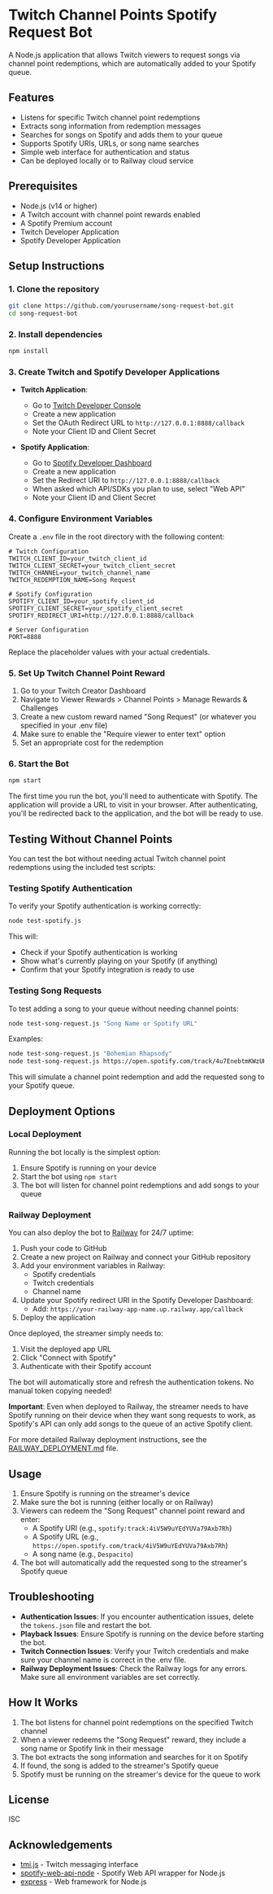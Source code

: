 # Twitch Channel Points Spotify Request Bot

A Node.js application that allows Twitch viewers to request songs via channel point redemptions, which are automatically added to your Spotify queue.

## Features

- Listens for specific Twitch channel point redemptions
- Extracts song information from redemption messages
- Searches for songs on Spotify and adds them to your queue
- Supports Spotify URIs, URLs, or song name searches
- Simple web interface for authentication and status
- Can be deployed locally or to Railway cloud service

## Prerequisites

- Node.js (v14 or higher)
- A Twitch account with channel point rewards enabled
- A Spotify Premium account
- Twitch Developer Application
- Spotify Developer Application

## Setup Instructions

### 1. Clone the repository

```bash
git clone https://github.com/yourusername/song-request-bot.git
cd song-request-bot
```

### 2. Install dependencies

```bash
npm install
```

### 3. Create Twitch and Spotify Developer Applications

- **Twitch Application**:
  - Go to [Twitch Developer Console](https://dev.twitch.tv/console/apps)
  - Create a new application
  - Set the OAuth Redirect URL to `http://127.0.0.1:8888/callback`
  - Note your Client ID and Client Secret

- **Spotify Application**:
  - Go to [Spotify Developer Dashboard](https://developer.spotify.com/dashboard)
  - Create a new application
  - Set the Redirect URI to `http://127.0.0.1:8888/callback`
  - When asked which API/SDKs you plan to use, select "Web API"
  - Note your Client ID and Client Secret

### 4. Configure Environment Variables

Create a `.env` file in the root directory with the following content:

```
# Twitch Configuration
TWITCH_CLIENT_ID=your_twitch_client_id
TWITCH_CLIENT_SECRET=your_twitch_client_secret
TWITCH_CHANNEL=your_twitch_channel_name
TWITCH_REDEMPTION_NAME=Song Request

# Spotify Configuration
SPOTIFY_CLIENT_ID=your_spotify_client_id
SPOTIFY_CLIENT_SECRET=your_spotify_client_secret
SPOTIFY_REDIRECT_URI=http://127.0.0.1:8888/callback

# Server Configuration
PORT=8888
```

Replace the placeholder values with your actual credentials.

### 5. Set Up Twitch Channel Point Reward

1. Go to your Twitch Creator Dashboard
2. Navigate to Viewer Rewards > Channel Points > Manage Rewards & Challenges
3. Create a new custom reward named "Song Request" (or whatever you specified in your .env file)
4. Make sure to enable the "Require viewer to enter text" option
5. Set an appropriate cost for the redemption

### 6. Start the Bot

```bash
npm start
```

The first time you run the bot, you'll need to authenticate with Spotify. The application will provide a URL to visit in your browser. After authenticating, you'll be redirected back to the application, and the bot will be ready to use.

## Testing Without Channel Points

You can test the bot without needing actual Twitch channel point redemptions using the included test scripts:

### Testing Spotify Authentication

To verify your Spotify authentication is working correctly:

```bash
node test-spotify.js
```

This will:
- Check if your Spotify authentication is working
- Show what's currently playing on your Spotify (if anything)
- Confirm that your Spotify integration is ready to use

### Testing Song Requests

To test adding a song to your queue without needing channel points:

```bash
node test-song-request.js "Song Name or Spotify URL"
```

Examples:
```bash
node test-song-request.js "Bohemian Rhapsody"
node test-song-request.js https://open.spotify.com/track/4u7EnebtmKWzUH433cf5Qv
```

This will simulate a channel point redemption and add the requested song to your Spotify queue.

## Deployment Options

### Local Deployment

Running the bot locally is the simplest option:

1. Ensure Spotify is running on your device
2. Start the bot using `npm start`
3. The bot will listen for channel point redemptions and add songs to your queue

### Railway Deployment

You can also deploy the bot to [Railway](https://railway.app/) for 24/7 uptime:

1. Push your code to GitHub
2. Create a new project on Railway and connect your GitHub repository
3. Add your environment variables in Railway:
   - Spotify credentials
   - Twitch credentials
   - Channel name
4. Update your Spotify redirect URI in the Spotify Developer Dashboard:
   - Add: `https://your-railway-app-name.up.railway.app/callback`
5. Deploy the application

Once deployed, the streamer simply needs to:
1. Visit the deployed app URL
2. Click "Connect with Spotify"
3. Authenticate with their Spotify account

The bot will automatically store and refresh the authentication tokens. No manual token copying needed!

**Important**: Even when deployed to Railway, the streamer needs to have Spotify running on their device when they want song requests to work, as Spotify's API can only add songs to the queue of an active Spotify client.

For more detailed Railway deployment instructions, see the [RAILWAY_DEPLOYMENT.md](RAILWAY_DEPLOYMENT.md) file.

## Usage

1. Ensure Spotify is running on the streamer's device
2. Make sure the bot is running (either locally or on Railway)
3. Viewers can redeem the "Song Request" channel point reward and enter:
   - A Spotify URI (e.g., `spotify:track:4iV5W9uYEdYUVa79Axb7Rh`)
   - A Spotify URL (e.g., `https://open.spotify.com/track/4iV5W9uYEdYUVa79Axb7Rh`)
   - A song name (e.g., `Despacito`)
4. The bot will automatically add the requested song to the streamer's Spotify queue

## Troubleshooting

- **Authentication Issues**: If you encounter authentication issues, delete the `tokens.json` file and restart the bot.
- **Playback Issues**: Ensure Spotify is running on the device before starting the bot.
- **Twitch Connection Issues**: Verify your Twitch credentials and make sure your channel name is correct in the .env file.
- **Railway Deployment Issues**: Check the Railway logs for any errors. Make sure all environment variables are set correctly.

## How It Works

1. The bot listens for channel point redemptions on the specified Twitch channel
2. When a viewer redeems the "Song Request" reward, they include a song name or Spotify link in their message
3. The bot extracts the song information and searches for it on Spotify
4. If found, the song is added to the streamer's Spotify queue
5. Spotify must be running on the streamer's device for the queue to work

## License

ISC

## Acknowledgements

- [tmi.js](https://github.com/tmijs/tmi.js) - Twitch messaging interface
- [spotify-web-api-node](https://github.com/thelinmichael/spotify-web-api-node) - Spotify Web API wrapper for Node.js
- [express](https://expressjs.com/) - Web framework for Node.js
